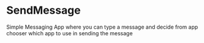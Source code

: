# SendMessage
Simple Messaging App where you can type a message and decide from app chooser which app to use in sending the message
